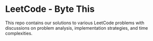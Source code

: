 # LeetCode - Byte This
This repo contains our solutions to various LeetCode problems with discussions on problem analysis, implementation strategies, and time complexities.